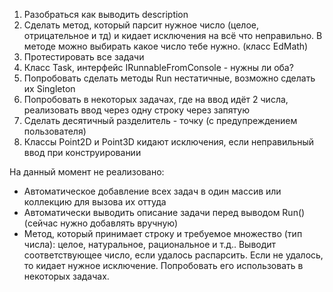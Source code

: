 1. Разобраться как выводить description 
3. Сделать метод, который парсит нужное число (целое, отрицательное и тд) и кидает исключения на всё что неправильно. В методе можно выбирать какое число тебе нужно. (класс EdMath)
4. Протестировать все задачи
7. Класс Task, интерфейс IRunnableFromConsole - нужны ли оба?
8. Попробовать сделать методы Run нестатичные, возможно сделать их Singleton
9. Попробовать в некоторых задачах, где на ввод идёт 2 числа, реализовать ввод через одну строку через запятую
10. Сделать десятичный разделитель - точку (с предупреждением пользователя)
11. Классы Point2D и Point3D кидают исключения, если неправильный ввод при конструировании



На данный момент не реализовано:
* Автоматическое добавление всех задач в один массив или коллекцию для вызова их оттуда
* Автоматически выводить описание задачи перед выводом Run() (сейчас нужно добавлять вручную)
* Метод, который принимает строку и требуемое множество (тип числа): целое, натуральное, рациональное и т.д.. Выводит соответствующее число, если удалось распарсить. Если не удалось, то кидает нужное исключение. Попробовать его использовать в некоторых задачах.